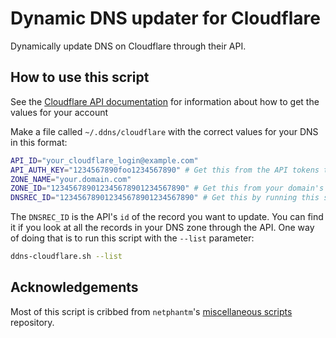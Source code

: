 # Dynamic DNS updater for Cloudflare

Dynamically update DNS on Cloudflare through their API.

## How to use this script

See the [Cloudflare API documentation](https://api.cloudflare.com/#zone-list-zones) for information about how to get the values for your account

Make a file called `~/.ddns/cloudflare` with the correct values for your DNS in this format:

```bash
API_ID="your_cloudflare_login@example.com"
API_AUTH_KEY="1234567890foo1234567890" # Get this from the API tokens tab in your account page
ZONE_NAME="your.domain.com"
ZONE_ID="123456789012345678901234567890" # Get this from your domain's overview page
DNSREC_ID="123456789012345678901234567890" # Get this by running this script with --list
```

The `DNSREC_ID` is the API's `id` of the record you want to update. You can find it if you look at all the records in your DNS zone through the API. One way of doing that is to run this script with the `--list` parameter:

```bash
ddns-cloudflare.sh --list
```

## Acknowledgements

Most of this script is cribbed from `netphantm`'s [miscellaneous scripts](https://github.com/netphantm/scripts) repository.
